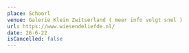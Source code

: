 ```yaml
---
place: Schoorl
venue: Galerie Klein Zwitserland ( meer info volgt snel )
url: https://www.wiesendeliefde.nl/
date: 26-6-22
isCancelled: false
---
```

